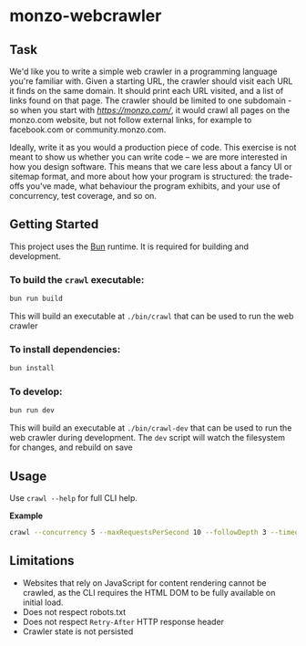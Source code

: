 # monzo-webcrawler

## Task

We'd like you to write a simple web crawler in a programming language you're familiar with. Given a starting URL, the crawler should visit each URL it finds on the same domain. It should print each URL visited, and a list of links found on that page. The crawler should be limited to one subdomain - so when you start with *https://monzo.com/*, it would crawl all pages on the monzo.com website, but not follow external links, for example to facebook.com or community.monzo.com.

Ideally, write it as you would a production piece of code. This exercise is not meant to show us whether you can write code – we are more interested in how you design software. This means that we care less about a fancy UI or sitemap format, and more about how your program is structured: the trade-offs you've made, what behaviour the program exhibits, and your use of concurrency, test coverage, and so on.

## Getting Started

This project uses the [Bun](https://bun.sh) runtime. It is required for building and development.

### To build the `crawl` executable:

```bash
bun run build
```

This will build an executable at `./bin/crawl` that can be used to run the web crawler

### To install dependencies:

```bash
bun install
```

### To develop:

```bash
bun run dev
```

This will build an executable at `./bin/crawl-dev` that can be used to run the web crawler during development. The `dev` script will watch the filesystem for changes, and rebuild on save

## Usage

Use `crawl --help` for full CLI help.

**Example**

```bash
crawl --concurrency 5 --maxRequestsPerSecond 10 --followDepth 3 --timeout 5000 https://example.com
```

## Limitations

- Websites that rely on JavaScript for content rendering cannot be crawled, as the CLI requires the HTML DOM to be fully available on initial load.
- Does not respect robots.txt
- Does not respect `Retry-After` HTTP response header
- Crawler state is not persisted
